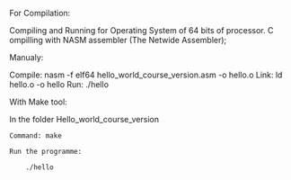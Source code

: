For Compilation:

Compiling and Running for Operating System of 64 bits of processor.
C
ompilling with NASM assembler (The Netwide Assembler);

Manualy:

Compile:
    nasm -f elf64 hello_world_course_version.asm -o hello.o
Link:
    ld hello.o -o hello
Run:
    ./hello

With Make tool:

In the folder Hello_world_course_version

    Command: make

    Run the programme:

        ./hello
